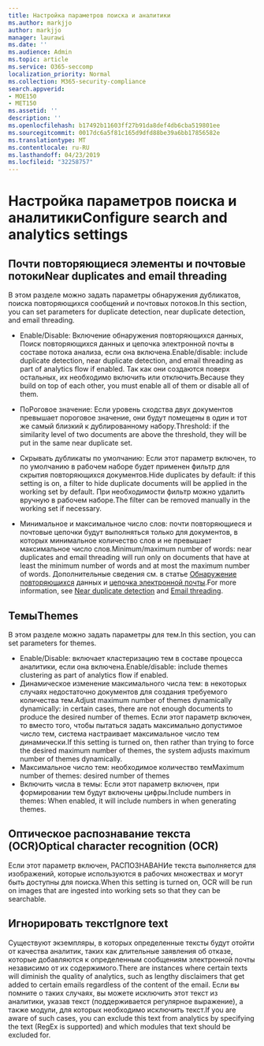 ```yaml
---
title: Настройка параметров поиска и аналитики
ms.author: markjjo
author: markjjo
manager: laurawi
ms.date: ''
ms.audience: Admin
ms.topic: article
ms.service: O365-seccomp
localization_priority: Normal
ms.collection: M365-security-compliance
search.appverid:
- MOE150
- MET150
ms.assetid: ''
description: ''
ms.openlocfilehash: b17492b11603ff27b91da8def4db6cba519801ee
ms.sourcegitcommit: 0017dc6a5f81c165d9dfd88be39a6bb17856582e
ms.translationtype: MT
ms.contentlocale: ru-RU
ms.lasthandoff: 04/23/2019
ms.locfileid: "32258757"
---
```

# <a name="configure-search-and-analytics-settings"></a><span data-ttu-id="21cb4-102">Настройка параметров поиска и аналитики</span><span class="sxs-lookup"><span data-stu-id="21cb4-102">Configure search and analytics settings</span></span>

## <a name="near-duplicates-and-email-threading"></a><span data-ttu-id="21cb4-103">Почти повторяющиеся элементы и почтовые потоки</span><span class="sxs-lookup"><span data-stu-id="21cb4-103">Near duplicates and email threading</span></span>

<span data-ttu-id="21cb4-104">В этом разделе можно задать параметры обнаружения дубликатов, поиска повторяющихся сообщений и почтовых потоков.</span><span class="sxs-lookup"><span data-stu-id="21cb4-104">In this section, you can set parameters for duplicate detection, near duplicate detection, and email threading.</span></span>

- <span data-ttu-id="21cb4-105">Enable/Disable: Включение обнаружения повторяющихся данных, Поиск повторяющихся данных и цепочка электронной почты в составе потока анализа, если она включена.</span><span class="sxs-lookup"><span data-stu-id="21cb4-105">Enable/disable: include duplicate detection, near duplicate detection, and email threading as part of analytics flow if enabled.</span></span> <span data-ttu-id="21cb4-106">Так как они создаются поверх остальных, их необходимо включить или отключить.</span><span class="sxs-lookup"><span data-stu-id="21cb4-106">Because they build on top of each other, you must enable all of them or disable all of them.</span></span>

- <span data-ttu-id="21cb4-107">ПоРоговое значение: Если уровень сходства двух документов превышает пороговое значение, они будут помещены в один и тот же самый близкий к дублированному набору.</span><span class="sxs-lookup"><span data-stu-id="21cb4-107">Threshold: if the similarity level of two documents are above the threshold, they will be put in the same near duplicate set.</span></span>

- <span data-ttu-id="21cb4-108">Скрывать дубликаты по умолчанию: Если этот параметр включен, то по умолчанию в рабочем наборе будет применен фильтр для скрытия повторяющихся документов.</span><span class="sxs-lookup"><span data-stu-id="21cb4-108">Hide duplicates by default: if this setting is on, a filter to hide duplicate documents will be applied in the working set by default.</span></span> <span data-ttu-id="21cb4-109">При необходимости фильтр можно удалить вручную в рабочем наборе.</span><span class="sxs-lookup"><span data-stu-id="21cb4-109">The filter can be removed manually in the working set if necessary.</span></span>

- <span data-ttu-id="21cb4-110">Минимальное и максимальное число слов: почти повторяющиеся и почтовые цепочки будут выполняться только для документов, в которых минимальное количество слов и не превышает максимальное число слов.</span><span class="sxs-lookup"><span data-stu-id="21cb4-110">Minimum/maximum number of words: near duplicates and email threading will run only on documents that have at least the minimum number of words and at most the maximum number of words.</span></span>
<span data-ttu-id="21cb4-111">Дополнительные сведения см. в статье [Обнаружение повторяющихся](near-duplicates.md) данных и [цепочка электронной почты](email-threading.md).</span><span class="sxs-lookup"><span data-stu-id="21cb4-111">For more information, see [Near duplicate detection](near-duplicates.md) and [Email threading](email-threading.md).</span></span>

## <a name="themes"></a><span data-ttu-id="21cb4-112">Темы</span><span class="sxs-lookup"><span data-stu-id="21cb4-112">Themes</span></span>

<span data-ttu-id="21cb4-113">В этом разделе можно задать параметры для тем.</span><span class="sxs-lookup"><span data-stu-id="21cb4-113">In this section, you can set parameters for themes.</span></span>

- <span data-ttu-id="21cb4-114">Enable/Disable: включает кластеризацию тем в составе процесса аналитики, если она включена.</span><span class="sxs-lookup"><span data-stu-id="21cb4-114">Enable/disable: include themes clustering as part of analytics flow if enabled.</span></span>
- <span data-ttu-id="21cb4-115">Динамическое изменение максимального числа тем: в некоторых случаях недостаточно документов для создания требуемого количества тем.</span><span class="sxs-lookup"><span data-stu-id="21cb4-115">Adjust maximum number of themes dynamically dynamically: in certain cases, there are not enough documents to produce the desired number of themes.</span></span> <span data-ttu-id="21cb4-116">Если этот параметр включен, то вместо того, чтобы пытаться задать максимально допустимое число тем, система настраивает максимальное число тем динамически.</span><span class="sxs-lookup"><span data-stu-id="21cb4-116">If this setting is turned on, then rather than trying to force the desired maximum number of themes, the system adjusts maximum number of themes dynamically.</span></span>
- <span data-ttu-id="21cb4-117">Максимальное число тем: необходимое количество тем</span><span class="sxs-lookup"><span data-stu-id="21cb4-117">Maximum number of themes: desired number of themes</span></span>
- <span data-ttu-id="21cb4-118">Включить числа в темы: Если этот параметр включен, при формировании тем будут включены цифры.</span><span class="sxs-lookup"><span data-stu-id="21cb4-118">Include numbers in themes: When enabled, it will include numbers in when generating themes.</span></span>  

## <a name="optical-character-recognition-ocr"></a><span data-ttu-id="21cb4-119">Оптическое распознавание текста (OCR)</span><span class="sxs-lookup"><span data-stu-id="21cb4-119">Optical character recognition (OCR)</span></span>

<span data-ttu-id="21cb4-120">Если этот параметр включен, РАСПОЗНАВАНИе текста выполняется для изображений, которые используются в рабочих множествах и могут быть доступны для поиска.</span><span class="sxs-lookup"><span data-stu-id="21cb4-120">When this setting is turned on, OCR will be run on images that are ingested into working sets so that they can be searchable.</span></span>

## <a name="ignore-text"></a><span data-ttu-id="21cb4-121">Игнорировать текст</span><span class="sxs-lookup"><span data-stu-id="21cb4-121">Ignore text</span></span>

<span data-ttu-id="21cb4-122">Существуют экземпляры, в которых определенные тексты будут отойти от качества аналитик, таких как длительные заявления об отказе, которые добавляются к определенным сообщениям электронной почты независимо от их содержимого.</span><span class="sxs-lookup"><span data-stu-id="21cb4-122">There are instances where certain texts will diminish the quality of analytics, such as lengthy disclaimers that get added to certain emails regardless of the content of the email.</span></span> <span data-ttu-id="21cb4-123">Если вы помните о таких случаях, вы можете исключить этот текст из аналитики, указав текст (поддерживается регулярное выражение), а также модули, для которых необходимо исключить текст.</span><span class="sxs-lookup"><span data-stu-id="21cb4-123">If you are aware of such cases, you can exclude this text from analytics by specifying the text (RegEx is supported) and which modules that text should be excluded for.</span></span>